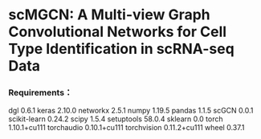 # scMGCN: A Multi-view Graph Convolutional Networks for Cell Type Identification in scRNA-seq Data
### Requirements：
dgl                     0.6.1
keras                   2.10.0
networkx                2.5.1
numpy                   1.19.5
pandas                  1.1.5
scGCN                   0.0.1
scikit-learn            0.24.2
scipy                   1.5.4
setuptools              58.0.4
sklearn                 0.0
torch                   1.10.1+cu111
torchaudio              0.10.1+cu111
torchvision             0.11.2+cu111
wheel                   0.37.1
